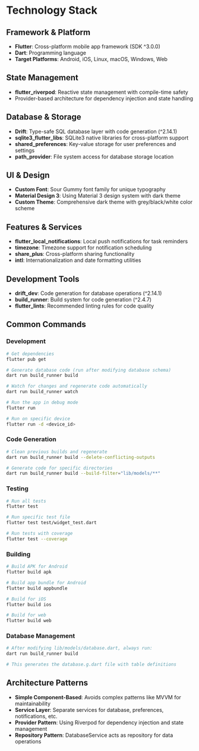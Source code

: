 # Technology Stack

## Framework & Platform
- **Flutter**: Cross-platform mobile app framework (SDK ^3.0.0)
- **Dart**: Programming language
- **Target Platforms**: Android, iOS, Linux, macOS, Windows, Web

## State Management
- **flutter_riverpod**: Reactive state management with compile-time safety
- Provider-based architecture for dependency injection and state handling

## Database & Storage
- **Drift**: Type-safe SQL database layer with code generation (^2.14.1)
- **sqlite3_flutter_libs**: SQLite3 native libraries for cross-platform support
- **shared_preferences**: Key-value storage for user preferences and settings
- **path_provider**: File system access for database storage location

## UI & Design
- **Custom Font**: Sour Gummy font family for unique typography
- **Material Design 3**: Using Material 3 design system with dark theme
- **Custom Theme**: Comprehensive dark theme with grey/black/white color scheme

## Features & Services
- **flutter_local_notifications**: Local push notifications for task reminders
- **timezone**: Timezone support for notification scheduling
- **share_plus**: Cross-platform sharing functionality
- **intl**: Internationalization and date formatting utilities

## Development Tools
- **drift_dev**: Code generation for database operations (^2.14.1)
- **build_runner**: Build system for code generation (^2.4.7)
- **flutter_lints**: Recommended linting rules for code quality

## Common Commands

### Development
```bash
# Get dependencies
flutter pub get

# Generate database code (run after modifying database schema)
dart run build_runner build

# Watch for changes and regenerate code automatically
dart run build_runner watch

# Run the app in debug mode
flutter run

# Run on specific device
flutter run -d <device_id>
```

### Code Generation
```bash
# Clean previous builds and regenerate
dart run build_runner build --delete-conflicting-outputs

# Generate code for specific directories
dart run build_runner build --build-filter="lib/models/**"
```

### Testing
```bash
# Run all tests
flutter test

# Run specific test file
flutter test test/widget_test.dart

# Run tests with coverage
flutter test --coverage
```

### Building
```bash
# Build APK for Android
flutter build apk

# Build app bundle for Android
flutter build appbundle

# Build for iOS
flutter build ios

# Build for web
flutter build web
```

### Database Management
```bash
# After modifying lib/models/database.dart, always run:
dart run build_runner build

# This generates the database.g.dart file with table definitions
```

## Architecture Patterns
- **Simple Component-Based**: Avoids complex patterns like MVVM for maintainability
- **Service Layer**: Separate services for database, preferences, notifications, etc.
- **Provider Pattern**: Using Riverpod for dependency injection and state management
- **Repository Pattern**: DatabaseService acts as repository for data operations